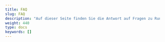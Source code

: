 ```yaml
---
title: FAQ
slug: FAQ
description: "Auf dieser Seite finden Sie die Antwort auf Fragen zu Rundschreiben Kodierer."
weight: 440
type: docs
keywords: []
---
```

